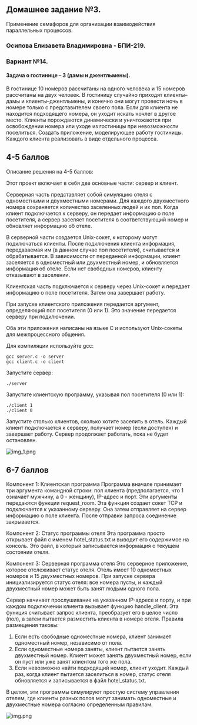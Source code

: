 ## Домашнее задание №3.

Применение семафоров для организации взаимодействия параллельных процессов.

### **Осипова Елизавета Владимировна - БПИ-219**.

### **Вариант №14. <br>**

#### Задача о гостинице – 3 (дамы и джентльмены).

В гостинице 10 номеров рассчитаны на одного человека и 15 номеров рассчитаны на двух человек. В гостиницу случайно
приходят клиенты–дамы и клиенты–джентльмены, и конечно они могут провести ночь в номере только с представителем своего
пола. Если для клиента не находится подходящего номера, он уходит искать ночлег в другое место. Клиенты порождаются
динамически и уничтожаются при освобождении номера или уходе из гостиницы при невозможности поселиться. Создать
приложение, моделирующее работу гостиницы. Каждого клиента реализовать в виде отдельного процесса.

## 4-5 баллов

Описание решения на 4-5 баллов:



Этот проект включает в себя две основные части: сервер и клиент.

Серверная часть представляет собой симуляцию отеля с одноместными и двухместными номерами. Для каждого двухместного номера сохраняется количество заселенных людей и их пол. Когда клиент подключается к серверу, он передает информацию о поле посетителя, а сервер заселяет посетителя в соответствующий номер и обновляет информацию об отеле.

В серверной части создается Unix-сокет, к которому могут подключаться клиенты. После подключения клиента информация, передаваемая им (в данном случае пол посетителя), считывается и обрабатывается. В зависимости от переданной информации, клиент заселяется в одноместный или двухместный номер, и обновляется информация об отеле. Если нет свободных номеров, клиенту отказывают в заселении.

Клиентская часть подключается к серверу через Unix-сокет и передает информацию о поле посетителя. Затем она завершает работу.

При запуске клиентского приложения передается аргумент, определяющий пол посетителя (0 или 1). Это значение передается серверу при подключении.

Оба эти приложения написаны на языке C и используют Unix-сокеты для межпроцессного общения.


Для компиляции используйте gcc:
```
gcc server.c -o server
gcc client.c -o client
```

Запустите сервер:

```./server```

Запустите клиентскую программу, указывая пол посетителя (0 или 1):

```
./client 1
./client 0
```

Запустите столько клиентов, сколько хотите заселить в отель. Каждый клиент подключается к серверу, получает номер (если доступен) и завершает работу. Сервер продолжает работать, пока не будет остановлен.

![img_1.png](img_1.png)

## 6-7 баллов

Компонент 1: Клиентская программа
Программа вначале принимает три аргумента командной строки: пол клиента (предполагается, что 1 означает мужчину, а 0 - женщину), IP-адрес и порт. Эти аргументы передаются функции request_room. Эта функция создает сокет TCP и подключается к указанному серверу. Она затем отправляет на сервер информацию о поле клиента. После отправки запроса соединение закрывается.

Компонент 2: Статус программы отеля
Эта программа просто открывает файл с именем hotel_status.txt и выводит его содержимое на консоль. Это файл, в который записывается информация о текущем состоянии отеля.

Компонент 3: Серверная программа отеля
Это серверное приложение, которое отслеживает статус отеля. Отель имеет 10 одноместных номеров и 15 двухместных номеров. При запуске сервера инициализируется статус отеля: все номера пусты, и каждый двухместный номер может быть занят людьми одного пола.

Сервер начинает прослушивание на указанном IP-адресе и порту, и при каждом подключении клиента вызывает функцию handle_client. Эта функция считывает запрос клиента, преобразует его в целое число (пол), а затем пытается разместить клиента в номере отеля. Правила размещения таковы:

1) Если есть свободные одноместные номера, клиент занимает одноместный номер, независимо от пола.
2) Если одноместные номера заняты, клиент пытается занять двухместный номер. Клиент может занять двухместный номер, если он пуст или уже занят клиентом того же пола.
3) Если невозможно найти подходящий номер, клиент уходит.
Каждый раз, когда клиент пытается заселиться в номер, статус отеля обновляется и записывается в файл hotel_status.txt.

В целом, эти программы симулируют простую систему управления отелем, где клиенты разных полов могут занимать одноместные и двухместные номера согласно определенным правилам.

![img.png](img.png)